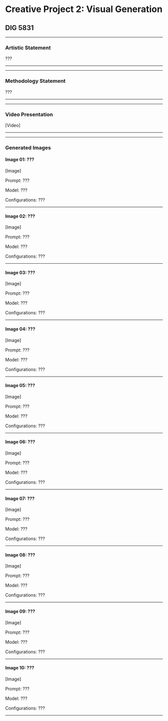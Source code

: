 # Creative Project 2: Visual Generation

## DIG 5831

___

### Artistic Statement

???

___
___

### Methodology Statement

???

___
___

### Video Presentation

[Video]

___
___

### Generated Images

#### Image 01: ???

[Image]

Prompt: ???

Model: ???

Configurations: ???

___

#### Image 02: ???

[Image]

Prompt: ???

Model: ???

Configurations: ???

___

#### Image 03: ???

[Image]

Prompt: ???

Model: ???

Configurations: ???

___

#### Image 04: ???

[Image]

Prompt: ???

Model: ???

Configurations: ???

___

#### Image 05: ???

[Image]

Prompt: ???

Model: ???

Configurations: ???

___

#### Image 06: ???

[Image]

Prompt: ???

Model: ???

Configurations: ???

___

#### Image 07: ???

[Image]

Prompt: ???

Model: ???

Configurations: ???

___

#### Image 08: ???

[Image]

Prompt: ???

Model: ???

Configurations: ???

___

#### Image 09: ???

[Image]

Prompt: ???

Model: ???

Configurations: ???

___

#### Image 10: ???

[Image]

Prompt: ???

Model: ???

Configurations: ???

___
